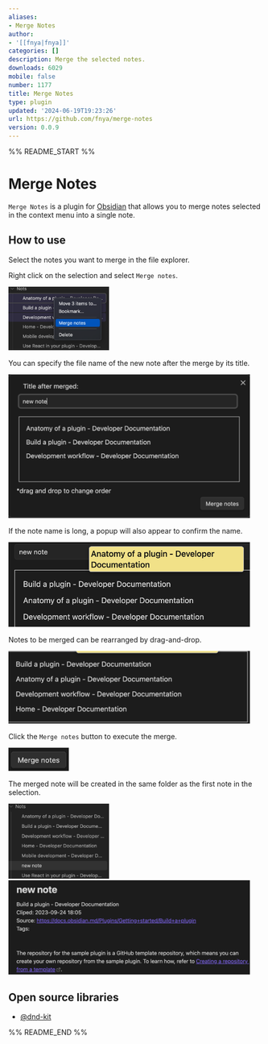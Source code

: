 ```yaml
---
aliases:
- Merge Notes
author:
- '[[fnya|fnya]]'
categories: []
description: Merge the selected notes.
downloads: 6029
mobile: false
number: 1177
title: Merge Notes
type: plugin
updated: '2024-06-19T19:23:26'
url: https://github.com/fnya/merge-notes
version: 0.0.9
---
```


%% README_START %%

# Merge Notes

`Merge Notes` is a plugin for [Obsidian](https://obsidian.md/) that allows you to merge notes selected in the context menu into a single note.

## How to use

Select the notes you want to merge in the file explorer.

Right click on the selection and select `Merge notes`.

<img src="https://raw.githubusercontent.com/fnya/merge-notes/HEAD/resources/image01.png" width="200">

You can specify the file name of the new note after the merge by its title.

<img src="https://raw.githubusercontent.com/fnya/merge-notes/HEAD/resources/image02.png" width="480">

If the note name is long, a popup will also appear to confirm the name.

<img src="https://raw.githubusercontent.com/fnya/merge-notes/HEAD/resources/image03.png" width="480">

Notes to be merged can be rearranged by drag-and-drop.

<img src="https://raw.githubusercontent.com/fnya/merge-notes/HEAD/resources/image04.png" width="480">

Click the `Merge notes` button to execute the merge.

<img src="https://raw.githubusercontent.com/fnya/merge-notes/HEAD/resources/image05.png" width="120">

The merged note will be created in the same folder as the first note in the selection.

<img src="https://raw.githubusercontent.com/fnya/merge-notes/HEAD/resources/image06.png" width="200">

<img src="https://raw.githubusercontent.com/fnya/merge-notes/HEAD/resources/image07.png" width="480">

## Open source libraries

- [@dnd-kit](https://docs.dndkit.com/)


%% README_END %%